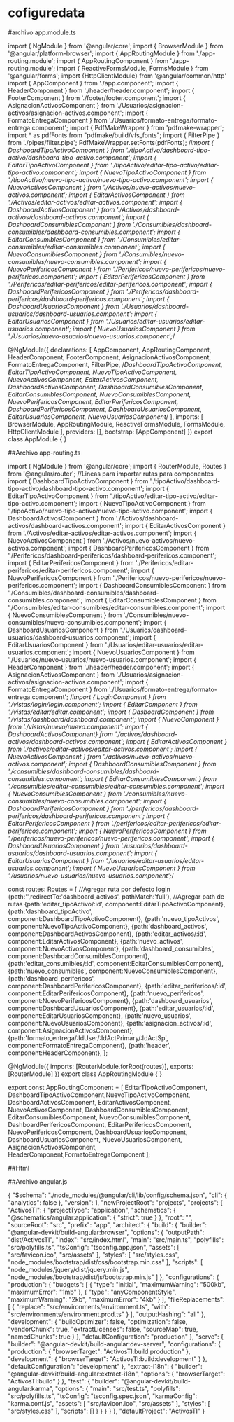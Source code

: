 # cofiguredata

#archivo app.module.ts

import { NgModule } from '@angular/core';
import { BrowserModule } from '@angular/platform-browser';
import { AppRoutingModule } from './app-routing.module';
import { AppRoutingComponent } from './app-routing.module';
import { ReactiveFormsModule, FormsModule } from '@angular/forms';
import {HttpClientModule} from '@angular/common/http'
import { AppComponent } from './app.component';
import { HeaderComponent } from './header/header.component';
import { FooterComponent } from './footer/footer.component';
import { AsignacionActivosComponent } from './Usuarios/asignacion-activos/asignacion-activos.component';
import { FormatoEntregaComponent } from './Usuarios/formato-entrega/formato-entrega.component';
import { PdfMakeWrapper } from 'pdfmake-wrapper';
import * as pdfFonts from "pdfmake/build/vfs_fonts";
import { FilterPipe } from './pipes/filter.pipe';
PdfMakeWrapper.setFonts(pdfFonts);
/*import { DashboardTipoActivoComponent } from './tipoActivo/dashboard-tipo-activo/dashboard-tipo-activo.component';
import { EditarTipoActivoComponent } from './tipoActivo/editar-tipo-activo/editar-tipo-activo.component';
import { NuevoTipoActivoComponent } from './tipoActivo/nuevo-tipo-activo/nuevo-tipo-activo.component';
import { NuevoActivosComponent } from './Activos/nuevo-activos/nuevo-activos.component';
import { EditarActivosComponent } from './Activos/editar-activos/editar-activos.component';
import { DashboardActivosComponent } from './Activos/dashboard-activos/dashboard-activos.component';
import { DashboardConsumiblesComponent } from './Consumibles/dashboard-consumibles/dashboard-consumibles.component';
import { EditarConsumiblesComponent } from './Consumibles/editar-consumibles/editar-consumibles.component';
import { NuevoConsumiblesComponent } from './Consumibles/nuevo-consumibles/nuevo-consumibles.component';
import { NuevoPerifericosComponent } from './Perifericos/nuevo-perifericos/nuevo-perifericos.component';
import { EditarPerifericosComponent } from './Perifericos/editar-perifericos/editar-perifericos.component';
import { DashboardPerifericosComponent } from './Perifericos/dashboard-perifericos/dashboard-perifericos.component';
import { DashboardUsuariosComponent } from './Usuarios/dashboard-usuarios/dashboard-usuarios.component';
import { EditarUsuariosComponent } from './Usuarios/editar-usuarios/editar-usuarios.component';
import { NuevoUsuariosComponent } from './Usuarios/nuevo-usuarios/nuevo-usuarios.component';*/

@NgModule({
  declarations: [
    AppComponent,
    AppRoutingComponent,
    HeaderComponent,
    FooterComponent,
    AsignacionActivosComponent,
    FormatoEntregaComponent,
    FilterPipe,
    /*DashboardTipoActivoComponent,
    EditarTipoActivoComponent,
    NuevoTipoActivoComponent,
    NuevoActivosComponent,
    EditarActivosComponent,
    DashboardActivosComponent,
    DashboardConsumiblesComponent,
    EditarConsumiblesComponent,
    NuevoConsumiblesComponent,
    NuevoPerifericosComponent,
    EditarPerifericosComponent,
    DashboardPerifericosComponent,
    DashboardUsuariosComponent,
    EditarUsuariosComponent,
    NuevoUsuariosComponent*/
  ],
  imports: [
    BrowserModule,
    AppRoutingModule,
    ReactiveFormsModule,
    FormsModule,
    HttpClientModule
  ],
  providers: [],
  bootstrap: [AppComponent]
})
export class AppModule { }

##Archivo app-routing.ts

import { NgModule } from '@angular/core';
import { RouterModule, Routes } from '@angular/router';
//Lineas para importar rutas para componentes
import { DashboardTipoActivoComponent } from './tipoActivo/dashboard-tipo-activo/dashboard-tipo-activo.component';
import { EditarTipoActivoComponent } from './tipoActivo/editar-tipo-activo/editar-tipo-activo.component';
import { NuevoTipoActivoComponent } from './tipoActivo/nuevo-tipo-activo/nuevo-tipo-activo.component';
import { DashboardActivosComponent } from './Activos/dashboard-activos/dashboard-activos.component';
import { EditarActivosComponent } from './Activos/editar-activos/editar-activos.component';
import { NuevoActivosComponent } from './Activos/nuevo-activos/nuevo-activos.component';
import { DashboardPerifericosComponent } from './Perifericos/dashboard-perifericos/dashboard-perifericos.component';
import { EditarPerifericosComponent } from './Perifericos/editar-perifericos/editar-perifericos.component';
import { NuevoPerifericosComponent } from './Perifericos/nuevo-perifericos/nuevo-perifericos.component';
import { DashboardConsumiblesComponent } from './Consumibles/dashboard-consumibles/dashboard-consumibles.component';
import { EditarConsumiblesComponent } from './Consumibles/editar-consumibles/editar-consumibles.component';
import { NuevoConsumiblesComponent } from './Consumibles/nuevo-consumibles/nuevo-consumibles.component';
import { DashboardUsuariosComponent } from './Usuarios/dashboard-usuarios/dashboard-usuarios.component';
import { EditarUsuariosComponent } from './Usuarios/editar-usuarios/editar-usuarios.component';
import { NuevoUsuariosComponent } from './Usuarios/nuevo-usuarios/nuevo-usuarios.component';
import { HeaderComponent } from './header/header.component';
import { AsignacionActivosComponent } from './Usuarios/asignacion-activos/asignacion-activos.component';
import { FormatoEntregaComponent } from './Usuarios/formato-entrega/formato-entrega.component';
/*import { LoginComponent } from './vistas/login/login.component';
import { EditarComponent } from './vistas/editar/editar.component';
import { DasboardComponent } from './vistas/dashboard/dashboard.component';
import { NuevoComponent } from './vistas/nuevo/nuevo.component';
import { DashboardActivosComponent} from './activos/dashboard-activos/dashboard-activos.component';
import { EditarActivosComponent } from './activos/editar-activos/editar-activos.component';
import { NuevoActivosComponent } from './activos/nuevo-activos/nuevo-activos.component';
import { DashboardConsumiblesComponent } from './consumibles/dashboard-consumibles/dashboard-consumibles.component';
import { EditarConsumiblesComponent } from './consumibles/editar-consumibles/editar-consumibles.component';
import { NuevoConsumiblesComponent } from './consumibles/nuevo-consumibles/nuevo-consumibles.component';
import { DashboardPerifericosComponent } from './perifericos/dashboard-perifericos/dashboard-perifericos.component';
import { EditarPerifericosComponent } from './perifericos/editar-perifericos/editar-perifericos.component';
import { NuevoPerifericosComponent } from './perifericos/nuevo-perifericos/nuevo-perifericos.component';
import { DashboardUsuariosComponent } from './usuarios/dashboard-usuarios/dashboard-usuarios.component';
import { EditarUsuariosComponent } from './usuarios/editar-usuarios/editar-usuarios.component';
import { NuevoUsuariosComponent } from './usuarios/nuevo-usuarios/nuevo-usuarios.component';*/

const routes: Routes = [
  //Agregar ruta por defecto login
  {path:'',redirectTo:'dashboard_activos', pathMatch:'full'},
  //Agregar path de rutas
  {path:'editar_tipoActivo/:id', component:EditarTipoActivoComponent},
  {path:'dashboard_tipoActivo', component:DashboardTipoActivoComponent},
  {path:'nuevo_tipoActivos', component:NuevoTipoActivoComponent},
  {path:'dashboard_activos', component:DashboardActivosComponent},
  {path:'editar_activos/:id', component:EditarActivosComponent},
  {path:'nuevo_activos', component:NuevoActivosComponent},
  {path:'dashboard_consumibles', component:DashboardConsumiblesComponent},
  {path:'editar_consumibles/:id', component:EditarConsumiblesComponent},
  {path:'nuevo_consumibles', component:NuevoConsumiblesComponent},
  {path:'dashboard_perifericos', component:DashboardPerifericosComponent},
  {path:'editar_perifericos/:id', component:EditarPerifericosComponent},
  {path:'nuevo_perifericos', component:NuevoPerifericosComponent},
  {path:'dashboard_usuarios', component:DashboardUsuariosComponent},
  {path:'editar_usuarios/:id', component:EditarUsuariosComponent},
  {path:'nuevo_usuarios', component:NuevoUsuariosComponent},
  {path:'asignacion_activos/:id', component:AsignacionActivosComponent},
  {path:'formato_entrega/:IdUser/:IdActPrimary/:IdActSp', component:FormatoEntregaComponent},
  {path:'header', component:HeaderComponent},
];

@NgModule({
  imports: [RouterModule.forRoot(routes)],
  exports: [RouterModule]
})
export class AppRoutingModule { }

export const  AppRoutingComponent = [
  EditarTipoActivoComponent, DashboardTipoActivoComponent,NuevoTipoActivoComponent,
  DashboardActivosComponent, EditarActivosComponent, NuevoActivosComponent,
  DashboardConsumiblesComponent, EditarConsumiblesComponent, NuevoConsumiblesComponent,
  DashboardPerifericosComponent, EditarPerifericosComponent, NuevoPerifericosComponent,
  DashboardUsuariosComponent, DashboardUsuariosComponent, NuevoUsuariosComponent, AsignacionActivosComponent,
  HeaderComponent,FormatoEntregaComponent
];

##Html

<!doctype html>
<html lang="en">
<head>
  <meta charset="utf-8">
  <title>ActivosTI</title>
  <base href="/">
  <meta name="viewport" content="width=device-width, initial-scale=1">
  <link rel="icon" type="image/x-icon" href="favicon.ico">
  <link rel="stylesheet" href="https://pro.fontawesome.com/releases/v5.10.0/css/all.css" integrity="sha384-AYmEC3Yw5cVb3ZcuHtOA93w35dYTsvhLPVnYs9eStHfGJvOvKxVfELGroGkvsg+p" crossorigin="anonymous"/>
</head>
<body>
  <app-root></app-root>
</body>
</html>

##Archivo angular.js

{
  "$schema": "./node_modules/@angular/cli/lib/config/schema.json",
  "cli": {
    "analytics": false
  },
  "version": 1,
  "newProjectRoot": "projects",
  "projects": {
    "ActivosTI": {
      "projectType": "application",
      "schematics": {
        "@schematics/angular:application": {
          "strict": true
        }
      },
      "root": "",
      "sourceRoot": "src",
      "prefix": "app",
      "architect": {
        "build": {
          "builder": "@angular-devkit/build-angular:browser",
          "options": {
            "outputPath": "dist/ActivosTI",
            "index": "src/index.html",
            "main": "src/main.ts",
            "polyfills": "src/polyfills.ts",
            "tsConfig": "tsconfig.app.json",
            "assets": [
              "src/favicon.ico",
              "src/assets"
            ],
            "styles": [
              "src/styles.css",
              "node_modules/bootstrap/dist/css/bootstrap.min.css"
            ],
            "scripts": [
              "node_modules/jquery/dist/jquery.min.js",
              "node_modules/bootstrap/dist/js/bootstrap.min.js"
            ]
          },
          "configurations": {
            "production": {
              "budgets": [
                {
                  "type": "initial",
                  "maximumWarning": "500kb",
                  "maximumError": "1mb"
                },
                {
                  "type": "anyComponentStyle",
                  "maximumWarning": "2kb",
                  "maximumError": "4kb"
                }
              ],
              "fileReplacements": [
                {
                  "replace": "src/environments/environment.ts",
                  "with": "src/environments/environment.prod.ts"
                }
              ],
              "outputHashing": "all"
            },
            "development": {
              "buildOptimizer": false,
              "optimization": false,
              "vendorChunk": true,
              "extractLicenses": false,
              "sourceMap": true,
              "namedChunks": true
            }
          },
          "defaultConfiguration": "production"
        },
        "serve": {
          "builder": "@angular-devkit/build-angular:dev-server",
          "configurations": {
            "production": {
              "browserTarget": "ActivosTI:build:production"
            },
            "development": {
              "browserTarget": "ActivosTI:build:development"
            }
          },
          "defaultConfiguration": "development"
        },
        "extract-i18n": {
          "builder": "@angular-devkit/build-angular:extract-i18n",
          "options": {
            "browserTarget": "ActivosTI:build"
          }
        },
        "test": {
          "builder": "@angular-devkit/build-angular:karma",
          "options": {
            "main": "src/test.ts",
            "polyfills": "src/polyfills.ts",
            "tsConfig": "tsconfig.spec.json",
            "karmaConfig": "karma.conf.js",
            "assets": [
              "src/favicon.ico",
              "src/assets"
            ],
            "styles": [
              "src/styles.css"
            ],
            "scripts": []
          }
        }
      }
    }
  },
  "defaultProject": "ActivosTI"
}


